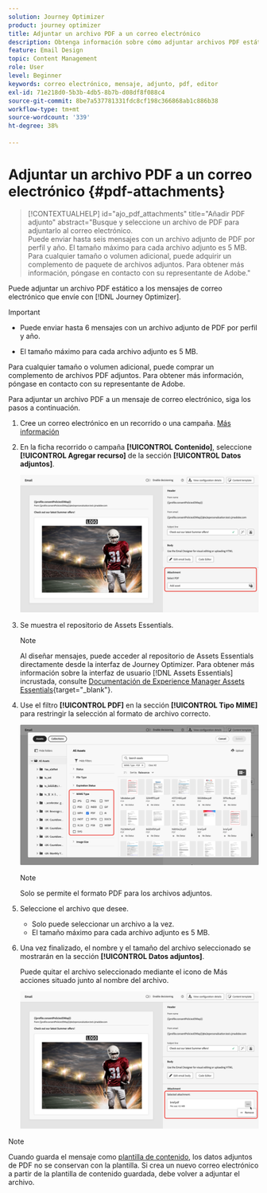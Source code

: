 ```yaml
---
solution: Journey Optimizer
product: journey optimizer
title: Adjuntar un archivo PDF a un correo electrónico
description: Obtenga información sobre cómo adjuntar archivos PDF estáticos a un correo electrónico
feature: Email Design
topic: Content Management
role: User
level: Beginner
keywords: correo electrónico, mensaje, adjunto, pdf, editor
exl-id: 71e218d0-5b3b-4db5-8b7b-d08df8f088c4
source-git-commit: 8be7a537781331fdc8cf198c366868ab1c886b38
workflow-type: tm+mt
source-wordcount: '339'
ht-degree: 38%

---
```


# Adjuntar un archivo PDF a un correo electrónico {#pdf-attachments}

>[!CONTEXTUALHELP]
>id="ajo_pdf_attachments"
>title="Añadir PDF adjunto"
>abstract="Busque y seleccione un archivo de PDF para adjuntarlo al correo electrónico.</br>Puede enviar hasta seis mensajes con un archivo adjunto de PDF por perfil y año. El tamaño máximo para cada archivo adjunto es 5 MB.</br>Para cualquier tamaño o volumen adicional, puede adquirir un complemento de paquete de archivos adjuntos. Para obtener más información, póngase en contacto con su representante de Adobe."

Puede adjuntar un archivo PDF estático a los mensajes de correo electrónico que envíe con [!DNL Journey Optimizer].

>[!IMPORTANT]
>
>* Puede enviar hasta 6 mensajes con un archivo adjunto de PDF por perfil y año.
>
>* El tamaño máximo para cada archivo adjunto es 5 MB.
>
>Para cualquier tamaño o volumen adicional, puede comprar un complemento de archivos PDF adjuntos. Para obtener más información, póngase en contacto con su representante de Adobe.

Para adjuntar un archivo PDF a un mensaje de correo electrónico, siga los pasos a continuación.

1. Cree un correo electrónico en un recorrido o una campaña. [Más información](create-email.md)

1. En la ficha recorrido o campaña **[!UICONTROL Contenido]**, seleccione **[!UICONTROL Agregar recurso]** de la sección **[!UICONTROL Datos adjuntos]**.

   ![](assets/email-select-pdf.png)

1. Se muestra el repositorio de Assets Essentials.

   >[!NOTE]
   >
   >Al diseñar mensajes, puede acceder al repositorio de Assets Essentials directamente desde la interfaz de Journey Optimizer. Para obtener más información sobre la interfaz de usuario [!DNL Assets Essentials] incrustada, consulte [Documentación de Experience Manager Assets Essentials](https://experienceleague.adobe.com/docs/experience-manager-assets-essentials/help/introduction.html?lang=es){target="_blank"}.

1. Use el filtro **[!UICONTROL PDF]** en la sección **[!UICONTROL Tipo MIME]** para restringir la selección al formato de archivo correcto.

   ![](assets/email-assets-pdf.png)

   >[!NOTE]
   >
   >Solo se permite el formato PDF para los archivos adjuntos.

1. Seleccione el archivo que desee.

   * Solo puede seleccionar un archivo a la vez.
   * El tamaño máximo para cada archivo adjunto es 5 MB.

1. Una vez finalizado, el nombre y el tamaño del archivo seleccionado se mostrarán en la sección **[!UICONTROL Datos adjuntos]**.

   Puede quitar el archivo seleccionado mediante el icono de Más acciones situado junto al nombre del archivo.

   ![](assets/email-remove-attachment.png)

>[!NOTE]
>
>Cuando guarda el mensaje como [plantilla de contenido](../content-management/create-content-templates.md), los datos adjuntos de PDF no se conservan con la plantilla. Si crea un nuevo correo electrónico a partir de la plantilla de contenido guardada, debe volver a adjuntar el archivo.
